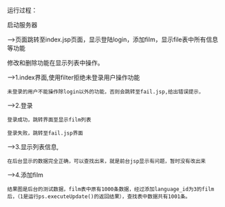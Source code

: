 运行过程：

启动服务器

-->页面跳转至index.jsp页面，显示登陆login，添加film，显示file表中所有信息等功能
   
   修改和删除功能在显示列表中操作。

-->1.index界面,使用filter拒绝未登录用户操作功能
    
    未登录的用户不能操作除login以外的功能，否则会跳转至fail.jsp,给出错误提示，

-->2.登录
    
    登录成功，跳转界面至显示film列表
    
    登录失败，跳转至fail.jsp界面

-->3.显示列表信息,

    在后台显示的数据完全正确，可以查找出来，就是前台jsp显示有问题，暂时没有改出来

-->4.添加film

    结果图是后台的测试数据，film表中原有1000条数据，经过添加language_id为3的film后，（1是运行ps.executeUpdate()的返回结果），查找表中数据共有1001条。

   